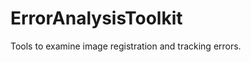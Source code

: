 ErrorAnalysisToolkit
====================

Tools to examine image registration and tracking errors.
